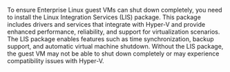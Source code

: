 To ensure Enterprise Linux guest VMs can shut down completely, you need to install the Linux Integration Services (LIS) package. This package includes drivers and services that integrate with Hyper-V and provide enhanced performance, reliability, and support for virtualization scenarios. The LIS package enables features such as time synchronization, backup support, and automatic virtual machine shutdown. Without the LIS package, the guest VM may not be able to shut down completely or may experience compatibility issues with Hyper-V.

